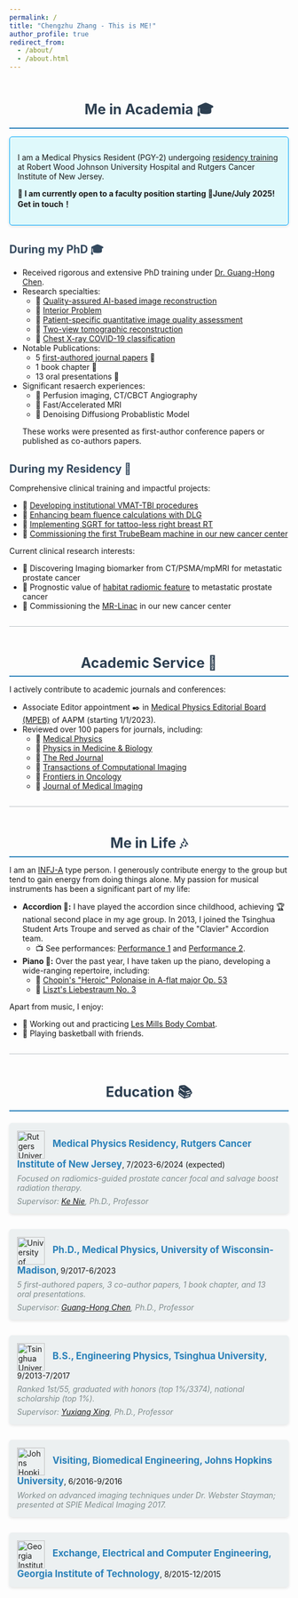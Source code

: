 ```yaml
---
permalink: /
title: "Chengzhu Zhang - This is ME!"
author_profile: true
redirect_from: 
  - /about/
  - /about.html
---
```


<style>
  .section-title {
    font-size: 1.8em;
    font-weight: bold;
    color: #2c3e50;
    margin-top: 2em;
    text-align: center;
    border-bottom: 2px solid #2980b9;
    padding-bottom: 0.3em;
  }

  .subsection-title {
    font-size: 1.4em;
    font-weight: bold;
    color: #34495e;
    margin-top: 1.5em;
    margin-bottom: 0.5em;
  }

  .timeline {
    margin: 1.5em 0;
    padding-left: 0;
    list-style: none;
  }

  .timeline-item {
    margin-bottom: 2em;
    padding: 1em;
    background: #ecf0f1;
    border-radius: 5px;
    box-shadow: 0px 2px 5px rgba(0, 0, 0, 0.1);
  }

  .institution {
    font-weight: bold;
    color: #2980b9;
    font-size: 1.2em;
  }

  .supervisor {
    font-style: italic;
    color: #7f8c8d;
    margin-top: 0.5em;
  }

  .logo {
    width: 50px;
    vertical-align: middle;
    margin-right: 10px;
  }

  .comment {
    font-style: italic;
    color: #7f8c8d;
    margin-top: 0.5em;
  }

  .highlight-box {
    background: #dff9fb;
    border: 1px solid #00a8ff;
    padding: 1em;
    border-radius: 5px;
    margin: 1em 0;
    box-shadow: 0px 2px 5px rgba(0, 0, 0, 0.1);
  }

  .divider {
    height: 1px;
    background-color: #bdc3c7;
    margin: 2em 0;
  }
</style>

<div class="section-title">Me in Academia 🎓</div>

<div class="highlight-box">
  <p>
    I am a Medical Physics Resident (PGY-2) undergoing <a href="https://sites.rutgers.edu/cinj-radiation-oncology/medical-physics-residency/">residency training</a> at Robert Wood Johnson University Hospital and Rutgers Cancer Institute of New Jersey. 
  </p>
  <p><b>📢 I am currently open to a faculty position starting 📅June/July 2025! Get in touch！</b></p>
</div>

<h2 class="subsection-title">During my PhD 🎓</h2>
<ul>
  <li>Received rigorous and extensive PhD training under <a href="https://scholar.google.com/citations?user=nw7lybEAAAAJ&hl=en">Dr. Guang-Hong Chen</a>.</li>
  <li>Research specialties:
    <ul>
      <li>🔹 <a href="/research/research-1">Quality-assured AI-based image reconstruction</a></li>
      <li>🔹 <a href="/research/research-2">Interior Problem</a></li>
      <li>🔹 <a href="/research/research-3">Patient-specific quantitative image quality assessment</a></li>
      <li>🔹 <a href="/research/research-4">Two-view tomographic reconstruction</a></li>
      <li>🔹 <a href="/research/research-5">Chest X-ray COVID-19 classification</a></li>
    </ul>
  </li>
  <li>Notable Publications:
    <ul>
      <li>5 <a href="/publication/">first-authored journal papers</a> 📄</li>
      <li>1 book chapter 🔖</li>
      <li>13 oral presentations 🎤</li>
    </ul>
  </li>
  <li>Significant resaerch experiences:
    <ul>
      <li>🔹 Perfusion imaging, CT/CBCT Angiography</li>
      <li>🔹 Fast/Accelerated MRI</li>
      <li>🔹 Denoising Diffusiong Probablistic Model</li>
    </ul>
  </li>
  <p>These works were presented as first-author conference papers or published as co-authors papers. 
</ul>

<h2 class="subsection-title">During my Residency 🏥</h2>
<p>Comprehensive clinical training and impactful projects:</p>
<ul>
  <li>🔸 <a href="/clinical/clinical-TBI">Developing institutional VMAT-TBI procedures</a></li>
  <li>🔸 <a href="/clinical/clinical-DLG">Enhancing beam fluence calculations with DLG</a></li>
  <li>🔸 <a href="/clinical/clinical-SGRT">Implementing SGRT for tattoo-less right breast RT</a></li>
  <li>🔸 <a href="/clinical/clinical-TB3Commissioning">Commissioning the first TrubeBeam machine in our new cancer center</a></li>
</ul>
<p>Current clinical research interests:</p>
<ul>
  <li>🔹 Discovering Imaging biomarker from CT/PSMA/mpMRI for metastatic prostate cancer</li>
  <li>🔹 Prognostic value of <a href="/images/HabitatProstate1.png">habitat radiomic feature</a> to metastatic prostate cancer</li>
  <li>🔹 Commissioning the <a href="/clinical/clinical-MRLC">MR-Linac</a> in our new cancer center </li>
</ul>


<div class="divider"></div>

<div class="section-title">Academic Service 📧</div>

<p>I actively contribute to academic journals and conferences:</p>
<ul>
  <li>Associate Editor appointment ✒️ in <a href="https://www.aapm.org/org/structure/default.asp?committee_code=MPBAE">Medical Physics Editorial Board (MPEB)</a> of AAPM (starting 1/1/2023).</li>
  <li>Reviewed over 100 papers for journals, including:
    <ul>
      <li>📘 <a href="https://aapm.onlinelibrary.wiley.com/journal/24734209">Medical Physics</a></li>
      <li>📗 <a href="https://iopscience.iop.org/journal/0031-9155">Physics in Medicine & Biology</a></li>
      <li>📕 <a href="https://www.redjournal.org/">The Red Journal</a></li>
      <li>📓 <a href="https://ieeexplore.ieee.org/xpl/RecentIssue.jsp?punumber=6745852">Transactions of Computational Imaging</a></li>
      <li>📔 <a href="https://www.frontiersin.org/journals/oncology">Frontiers in Oncology</a></li>
      <li>📒 <a href="https://www.spiedigitallibrary.org/journals/journal-of-medical-imaging">Journal of Medical Imaging</a></li>
    </ul>
  </li>
</ul>

<div class="divider"></div>

<div class="section-title">Me in Life 🎶</div>

<p>I am an <a href="https://www.16personalities.com/infj-personality">INFJ-A</a> type person. I generously contribute energy to the group but tend to gain energy from doing things alone. My passion for musical instruments has been a significant part of my life:</p>

<ul>
  <li>
    <b>Accordion 🎼:</b> I have played the accordion since childhood, achieving 🏆 national second place in my age group. In 2013, I joined the Tsinghua Student Arts Troupe and served as chair of the "Clavier" Accordion team. 
    <ul>
      <li>📺 See performances: <a href="https://www.youtube.com/watch?v=x7G1gQj_ozg">Performance 1</a> and <a href="https://www.youtube.com/watch?v=2bYkOFqpb14">Performance 2</a>.</li>
    </ul>
  </li>
  <li>
    <b>Piano 🎹:</b> Over the past year, I have taken up the piano, developing a wide-ranging repertoire, including:
    <ul>
      <li>🎵 <a href="https://www.youtube.com/watch?v=aZYYoDDmg8M">Chopin's "Heroic" Polonaise in A-flat major Op. 53</a></li>
      <li>🎵 <a href="https://www.youtube.com/watch?v=lhW_tRmpLFs">Liszt's Liebestraum No. 3</a></li>
    </ul>
  </li>
</ul>

<p>Apart from music, I enjoy:</p>
<ul>
  <li>💪 Working out and practicing <a href="https://www.lesmills.com/us/workouts/fitness-classes/bodycombat/">Les Mills Body Combat</a>.</li>
  <li>🏀 Playing basketball with friends.</li>
</ul>


<div class="divider"></div>

<div class="section-title">Education 📚</div>
<ul class="timeline">
  <li class="timeline-item">
    <img src="{{ site.baseurl }}/images/Rutgers_University_Logo.png" alt="Rutgers University" class="logo">
    <span class="institution">Medical Physics Residency, Rutgers Cancer Institute of New Jersey</span>, 7/2023-6/2024 (expected)
    <div class="comment">Focused on radiomics-guided prostate cancer focal and salvage boost radiation therapy.</div>
    <div class="supervisor">Supervisor: <a href="https://scholar.google.com/citations?user=1BKalcwAAAAJ&hl=en">Ke Nie</a>, Ph.D., Professor</div>
  </li>
  <li class="timeline-item">
    <img src="{{ site.baseurl }}/images/Wisconsin_Madison_Logo.png" alt="University of Wisconsin-Madison" class="logo">
    <span class="institution">Ph.D., Medical Physics, University of Wisconsin-Madison</span>, 9/2017-6/2023
    <div class="comment">5 first-authored papers, 3 co-author papers, 1 book chapter, and 13 oral presentations.</div>
    <div class="supervisor">Supervisor: <a href="https://scholar.google.com/citations?user=nw7lybEAAAAJ&hl=en">Guang-Hong Chen</a>, Ph.D., Professor</div>
  </li>
  <li class="timeline-item">
    <img src="{{ site.baseurl }}/images/Tsinghua_University_Logo.png" alt="Tsinghua University" class="logo">
    <span class="institution">B.S., Engineering Physics, Tsinghua University</span>, 9/2013-7/2017
    <div class="comment">Ranked 1st/55, graduated with honors (top 1%/3374), national scholarship (top 1%).</div>
    <div class="supervisor">Supervisor: <a href="https://scholar.google.com/citations?user=iWsEXE0AAAAJ&hl=zh-CN">Yuxiang Xing</a>, Ph.D., Professor</div>
  </li>
  <li class="timeline-item">
    <img src="{{ site.baseurl }}/images/Johns_Hopkins_University_Logo.png" alt="Johns Hopkins University" class="logo">
    <span class="institution">Visiting, Biomedical Engineering, Johns Hopkins University</span>, 6/2016-9/2016
    <div class="comment">Worked on advanced imaging techniques under Dr. Webster Stayman; presented at SPIE Medical Imaging 2017.</div>
  </li>
  <li class="timeline-item">
    <img src="{{ site.baseurl }}/images/GIT_Logo.png" alt="Georgia Institute of Technology" class="logo">
    <span class="institution">Exchange, Electrical and Computer Engineering, Georgia Institute of Technology</span>, 8/2015-12/2015
  </li>
</ul>
